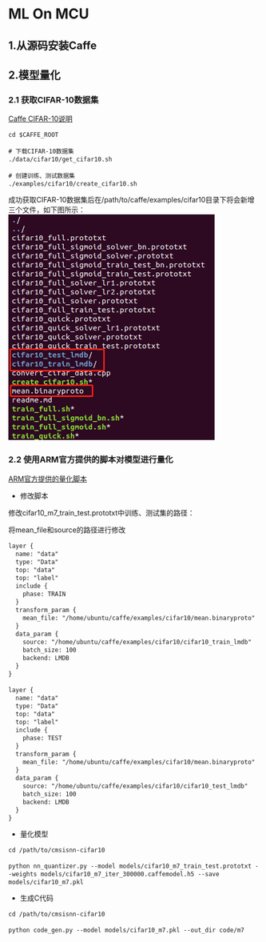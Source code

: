 # ML On MCU

## 1.从源码安装Caffe



## 2.模型量化

### 2.1 获取CIFAR-10数据集

[Caffe CIFAR-10说明](https://caffe.berkeleyvision.org/gathered/examples/cifar10.html)

```
cd $CAFFE_ROOT

# 下载CIFAR-10数据集
./data/cifar10/get_cifar10.sh

# 创建训练、测试数据集
./examples/cifar10/create_cifar10.sh
```
成功获取CIFAR-10数据集后在/path/to/caffe/examples/cifar10目录下将会新增三个文件，如下图所示：
![](../assets\images\cv\cifar_10_on_mcu\caffe_cifar_10_dataset.png)


### 2.2 使用ARM官方提供的脚本对模型进行量化

[ARM官方提供的量化脚本](https://github.com/ARM-software/ML-examples/tree/master/cmsisnn-cifar10)


* 修改脚本

修改cifar10_m7_train_test.prototxt中训练、测试集的路径：

将mean_file和source的路径进行修改

```
layer {
  name: "data"
  type: "Data"
  top: "data"
  top: "label"
  include {
    phase: TRAIN
  }
  transform_param {
    mean_file: "/home/ubuntu/caffe/examples/cifar10/mean.binaryproto"
  }
  data_param {
    source: "/home/ubuntu/caffe/examples/cifar10/cifar10_train_lmdb"
    batch_size: 100
    backend: LMDB
  }
}

layer {
  name: "data"
  type: "Data"
  top: "data"
  top: "label"
  include {
    phase: TEST
  }
  transform_param {
    mean_file: "/home/ubuntu/caffe/examples/cifar10/mean.binaryproto"
  }
  data_param {
    source: "/home/ubuntu/caffe/examples/cifar10/cifar10_test_lmdb"
    batch_size: 100
    backend: LMDB
  }
}

```


* 量化模型
```
cd /path/to/cmsisnn-cifar10

python nn_quantizer.py --model models/cifar10_m7_train_test.prototxt --weights models/cifar10_m7_iter_300000.caffemodel.h5 --save models/cifar10_m7.pkl
```

* 生成C代码
```
cd /path/to/cmsisnn-cifar10

python code_gen.py --model models/cifar10_m7.pkl --out_dir code/m7
```


